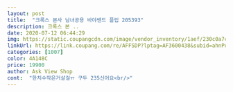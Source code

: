 ```yaml
---
layout: post 
title:  "크록스 본사 남녀공용 바야밴드 플립 205393" 
description: 크록스 본 ..
date: 2020-07-12 06:44:29 
img: https://static.coupangcdn.com/image/vendor_inventory/1aef/230c0a7cf807b02c62dc1d202db2949f206e17c3a45253ab15f97d2fd749.jpg 
linkUrl: https://link.coupang.com/re/AFFSDP?lptag=AF3600438&subid=ahnPublicAsk&pageKey=1203669969&itemId=2189213712&vendorItemId=70187198688&traceid=V0-113-193a9c5592516750 
categories: [1007] 
color: 4A148C 
price: 19900 
author: Ask View Shop 
cont:  "한치수작은거살걸ㅠ 구두 235신어요<br/>" 
---
```

